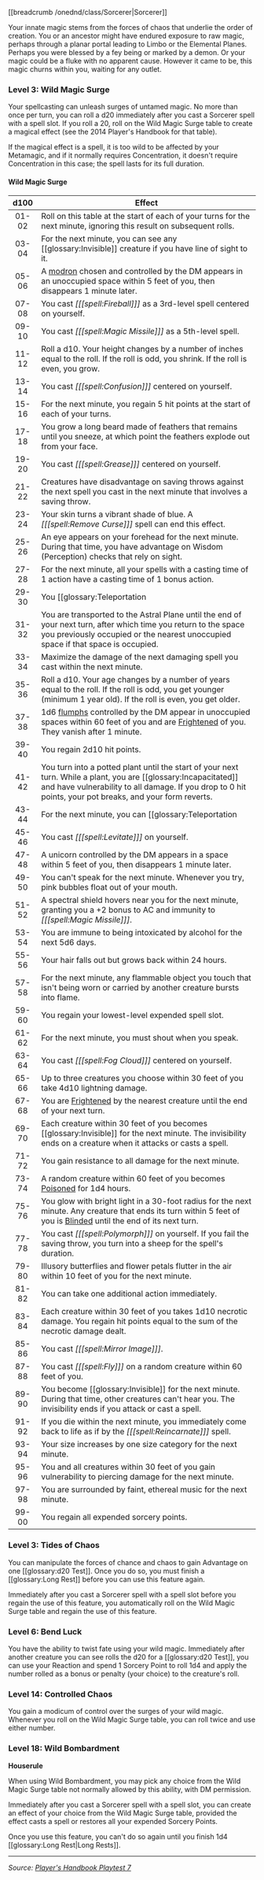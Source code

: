 [[breadcrumb /onednd/class/Sorcerer|Sorcerer]]

Your innate magic stems from the forces of chaos that underlie the order of creation. You or an ancestor might have endured exposure to raw magic, perhaps through a planar portal leading to Limbo or the Elemental Planes. Perhaps you were blessed by a fey being or marked by a demon. Or your magic could be a fluke with no apparent cause. However it came to be, this magic churns within you, waiting for any outlet.

### Level 3: Wild Magic Surge

Your spellcasting can unleash surges of untamed magic. No more than once per turn, you can roll a d20 immediately after you cast a Sorcerer spell with a spell slot. If you roll a 20, roll on the Wild Magic Surge table to create a magical effect (see the 2014 Player's Handbook for that table).

If the magical effect is a spell, it is too wild to be affected by your Metamagic, and if it normally requires Concentration, it doesn't require Concentration in this case; the spell lasts for its full duration.

#### Wild Magic Surge

| d100  | Effect                                                                                                                                                                                                                       |
|:-----:|------------------------------------------------------------------------------------------------------------------------------------------------------------------------------------------------------------------------------|
| 01-02 | Roll on this table at the start of each of your turns for the next minute, ignoring this result on subsequent rolls.                                                                                                         |
| 03-04 | For the next minute, you can see any [[glossary:Invisible]] creature if you have line of sight to it.                                                                                                                        |
| 05-06 | A [modron](/dnd/monster/modrons) chosen and controlled by the DM appears in an unoccupied space within 5 feet of you, then disappears 1 minute later.                                                                        |
| 07-08 | You cast _[[[spell:Fireball]]]_ as a 3rd-level spell centered on yourself.                                                                                                                                                   |
| 09-10 | You cast _[[[spell:Magic Missile]]]_ as a 5th-level spell.                                                                                                                                                                   |
| 11-12 | Roll a d10. Your height changes by a number of inches equal to the roll. If the roll is odd, you shrink. If the roll is even, you grow.                                                                                      |
| 13-14 | You cast _[[[spell:Confusion]]]_ centered on yourself.                                                                                                                                                                       |
| 15-16 | For the next minute, you regain 5 hit points at the start of each of your turns.                                                                                                                                             |
| 17-18 | You grow a long beard made of feathers that remains until you sneeze, at which point the feathers explode out from your face.                                                                                                |
| 19-20 | You cast _[[[spell:Grease]]]_ centered on yourself.                                                                                                                                                                          |
| 21-22 | Creatures have disadvantage on saving throws against the next spell you cast in the next minute that involves a saving throw.                                                                                                |
| 23-24 | Your skin turns a vibrant shade of blue. A _[[[spell:Remove Curse]]]_ spell can end this effect.                                                                                                                             |
| 25-26 | An eye appears on your forehead for the next minute. During that time, you have advantage on Wisdom (Perception) checks that rely on sight.                                                                                  |
| 27-28 | For the next minute, all your spells with a casting time of 1 action have a casting time of 1 bonus action.                                                                                                                  |
| 29-30 | You [[glossary:Teleportation|Teleport]] up to 60 feet to an unoccupied space of your choice that you can see.                                                                                                                |
| 31-32 | You are transported to the Astral Plane until the end of your next turn, after which time you return to the space you previously occupied or the nearest unoccupied space if that space is occupied.                         |
| 33-34 | Maximize the damage of the next damaging spell you cast within the next minute.                                                                                                                                              |
| 35-36 | Roll a d10. Your age changes by a number of years equal to the roll. If the roll is odd, you get younger (minimum 1 year old). If the roll is even, you get older.                                                           |
| 37-38 | 1d6 [flumphs](/dnd/monster/flumph) controlled by the DM appear in unoccupied spaces within 60 feet of you and are [Frightened](/onednd/general/conditions#frightened) of you. They vanish after 1 minute.                    |
| 39-40 | You regain 2d10 hit points.                                                                                                                                                                                                  |
| 41-42 | You turn into a potted plant until the start of your next turn. While a plant, you are [[glossary:Incapacitated]] and have vulnerability to all damage. If you drop to 0 hit points, your pot breaks, and your form reverts. |
| 43-44 | For the next minute, you can [[glossary:Teleportation|Teleport]] up to 20 feet as a bonus action on each of your turns.                                                                                                      |
| 45-46 | You cast _[[[spell:Levitate]]]_ on yourself.                                                                                                                                                                                 |
| 47-48 | A unicorn controlled by the DM appears in a space within 5 feet of you, then disappears 1 minute later.                                                                                                                      |
| 49-50 | You can't speak for the next minute. Whenever you try, pink bubbles float out of your mouth.                                                                                                                                 |
| 51-52 | A spectral shield hovers near you for the next minute, granting you a +2 bonus to AC and immunity to _[[[spell:Magic Missile]]]_.                                                                                            |
| 53-54 | You are immune to being intoxicated by alcohol for the next 5d6 days.                                                                                                                                                        |
| 55-56 | Your hair falls out but grows back within 24 hours.                                                                                                                                                                          |
| 57-58 | For the next minute, any flammable object you touch that isn't being worn or carried by another creature bursts into flame.                                                                                                  |
| 59-60 | You regain your lowest-level expended spell slot.                                                                                                                                                                            |
| 61-62 | For the next minute, you must shout when you speak.                                                                                                                                                                          |
| 63-64 | You cast _[[[spell:Fog Cloud]]]_ centered on yourself.                                                                                                                                                                       |
| 65-66 | Up to three creatures you choose within 30 feet of you take 4d10 lightning damage.                                                                                                                                           |
| 67-68 | You are [Frightened](/onednd/general/conditions#frightened) by the nearest creature until the end of your next turn.                                                                                                         |
| 69-70 | Each creature within 30 feet of you becomes [[glossary:Invisible]] for the next minute. The invisibility ends on a creature when it attacks or casts a spell.                                                                |
| 71-72 | You gain resistance to all damage for the next minute.                                                                                                                                                                       |
| 73-74 | A random creature within 60 feet of you becomes [Poisoned](/onednd/general/conditions#poisoned) for 1d4 hours.                                                                                                               |
| 75-76 | You glow with bright light in a 30-foot radius for the next minute. Any creature that ends its turn within 5 feet of you is [Blinded](/onednd/general/conditions#blinded) until the end of its next turn.                    |
| 77-78 | You cast _[[[spell:Polymorph]]]_ on yourself. If you fail the saving throw, you turn into a sheep for the spell's duration.                                                                                                  |
| 79-80 | Illusory butterflies and flower petals flutter in the air within 10 feet of you for the next minute.                                                                                                                         |
| 81-82 | You can take one additional action immediately.                                                                                                                                                                              |
| 83-84 | Each creature within 30 feet of you takes 1d10 necrotic damage. You regain hit points equal to the sum of the necrotic damage dealt.                                                                                         |
| 85-86 | You cast _[[[spell:Mirror Image]]]_.                                                                                                                                                                                         |
| 87-88 | You cast _[[[spell:Fly]]]_ on a random creature within 60 feet of you.                                                                                                                                                       |
| 89-90 | You become [[glossary:Invisible]] for the next minute. During that time, other creatures can't hear you. The invisibility ends if you attack or cast a spell.                                                                |
| 91-92 | If you die within the next minute, you immediately come back to life as if by the _[[[spell:Reincarnate]]]_ spell.                                                                                                           |
| 93-94 | Your size increases by one size category for the next minute.                                                                                                                                                                |
| 95-96 | You and all creatures within 30 feet of you gain vulnerability to piercing damage for the next minute.                                                                                                                       |
| 97-98 | You are surrounded by faint, ethereal music for the next minute.                                                                                                                                                             |
| 99-00 | You regain all expended sorcery points.                                                                                                                                                                                      |

### Level 3: Tides of Chaos

You can manipulate the forces of chance and chaos to gain Advantage on one [[glossary:d20 Test]]. Once you do so, you must finish a [[glossary:Long Rest]] before you can use this feature again.

Immediately after you cast a Sorcerer spell with a spell slot before you regain the use of this feature, you automatically roll on the Wild Magic Surge table and regain the use of this feature.

### Level 6: Bend Luck

You have the ability to twist fate using your wild magic. Immediately after another creature you can see rolls the d20 for a [[glossary:d20 Test]], you can use your Reaction and spend 1 Sorcery Point to roll 1d4 and apply the number rolled as a bonus or penalty (your choice) to the creature's roll.

### Level 14: Controlled Chaos

You gain a modicum of control over the surges of your wild magic. Whenever you roll on the Wild Magic Surge table, you can roll twice and use either number.

### Level 18: Wild Bombardment

<div class="errata" markdown="1">

**Houserule**

When using Wild Bombardment, you may pick any choice from the Wild Magic Surge table not normally allowed by this ability, with DM permission.

</div>

Immediately after you cast a Sorcerer spell with a spell slot, you can create an effect of your choice from the Wild Magic Surge table, provided the effect casts a spell or restores all your expended Sorcery Points.

Once you use this feature, you can't do so again until you finish 1d4 [[glossary:Long Rest|Long Rests]].

----

_Source: [Player's Handbook Playtest 7](https://www.dndbeyond.com/sources/ua/ph-playtest-7)_
